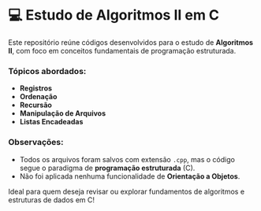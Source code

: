 # 💻 Estudo de Algoritmos II em C  

Este repositório reúne códigos desenvolvidos para o estudo de **Algoritmos II**, com foco em conceitos fundamentais de programação estruturada.  

### Tópicos abordados:
- **Registros**  
- **Ordenação**  
- **Recursão**  
- **Manipulação de Arquivos**  
- **Listas Encadeadas**  

### Observações:
- Todos os arquivos foram salvos com extensão `.cpp`, mas o código segue o paradigma de **programação estruturada** (C).  
- Não foi aplicada nenhuma funcionalidade de **Orientação a Objetos**.  

Ideal para quem deseja revisar ou explorar fundamentos de algoritmos e estruturas de dados em C!  
